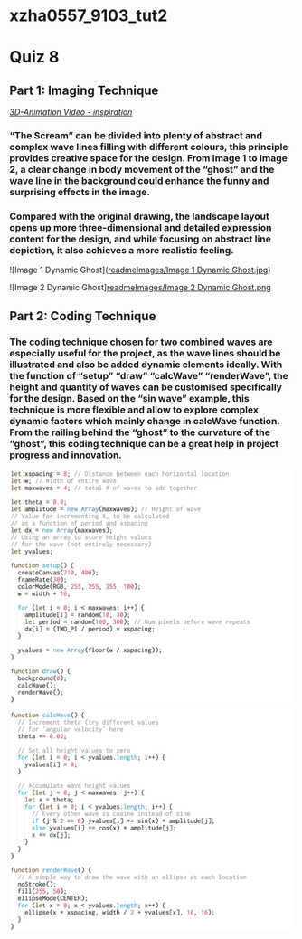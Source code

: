 # xzha0557_9103_tut2

# Quiz 8

## Part 1: Imaging Technique
*[3D-Animation Video - inspiration](https://www.youtube.com/watch?v=nPCD7OciF7A)* 

### “The Scream” can be divided into plenty of abstract and complex wave lines filling with different colours, this principle provides creative space for the design.  From Image 1 to Image 2, a clear change in body movement of the “ghost” and the wave line in the background could enhance the funny and surprising effects in the image. 

### Compared with the original drawing, the landscape layout opens up more three-dimensional and detailed expression content for the design, and while focusing on abstract line depiction, it also achieves a more realistic feeling. 

![Image 1 Dynamic Ghost]([readmeImages/Image 1 Dynamic Ghost.jpg](https://github.com/SilenceSinger/xzha0557_9103_tut2/blob/25cbc4c2d15ae139d04b33573b44e9f2f71bc307/readmeImages/Image%201%20Dynamic%20Ghost.jpg))

![Image 2 Dynamic Ghost][readmeImages/Image 2 Dynamic Ghost.png](https://github.com/SilenceSinger/xzha0557_9103_tut2/blob/dd1563703271c3071be598699852fc0a3631aaec/readmeImages/Image%202%20Dynamic%20Ghost.png)

## Part 2: Coding Technique

### The coding technique chosen for two combined waves are especially useful for the project, as the wave lines should be illustrated and also be added dynamic elements ideally. With the function of “setup” “draw” “calcWave” “renderWave”, the height and quantity of waves can be customised specifically for the design. Based on the “sin wave” example, this technique is more flexible and allow to explore complex dynamic factors which mainly change in calcWave function. From the railing behind the “ghost” to the curvature of the “ghost”, this coding technique can be a great help in project progress and innovation.

![Image 3 Additive Wave 1](https://github.com/SilenceSinger/xzha0557_9103_tut2/blob/dd1563703271c3071be598699852fc0a3631aaec/readmeImages/additive%20wave%201.png)
![Image 4 Additive Wave 2](https://github.com/SilenceSinger/xzha0557_9103_tut2/blob/dd1563703271c3071be598699852fc0a3631aaec/readmeImages/additive%20wave%202.png)
